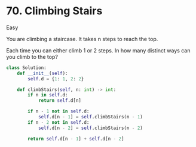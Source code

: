 # 70. Climbing Stairs

Easy

You are climbing a staircase. It takes n steps to reach the top.

Each time you can either climb 1 or 2 steps. In how many distinct ways can you
climb to the top?

```python
class Solution:
    def __init__(self):
        self.d = {1: 1, 2: 2}

    def climbStairs(self, n: int) -> int:
        if n in self.d:
            return self.d[n]

        if n - 1 not in self.d:
            self.d[n - 1] = self.climbStairs(n - 1)
        if n - 2 not in self.d:
            self.d[n - 2] = self.climbStairs(n - 2)

        return self.d[n - 1] + self.d[n - 2]
```
